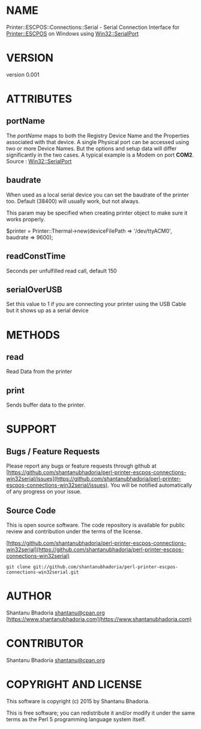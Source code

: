 # NAME

Printer::ESCPOS::Connections::Serial - Serial Connection Interface for [Printer::ESCPOS](https://metacpan.org/pod/Printer::ESCPOS) on Windows using [Win32::SerialPort](https://metacpan.org/pod/Win32::SerialPort)

# VERSION

version 0.001

# ATTRIBUTES

## portName 

The _portName_ maps to both the Registry Device Name and the Properties associated with that device. A single Physical port can be accessed using two or more Device Names. But the options and setup data will differ significantly in the two cases. A typical example is a Modem on port **COM2**. Source : [Win32::SerialPort](https://metacpan.org/pod/Win32::SerialPort)

## baudrate

When used as a local serial device you can set the baudrate of the printer too. Default (38400) will usually work, but not always. 

This param may be specified when creating printer object to make sure it works properly.

$printer = Printer::Thermal->new(deviceFilePath => '/dev/ttyACM0', baudrate => 9600);

## readConstTime

Seconds per unfulfilled read call, default 150 

## serialOverUSB

Set this value to 1 if you are connecting your printer using the USB Cable but it shows up as a serial device

# METHODS

## read

Read Data from the printer 

## print

Sends buffer data to the printer.

# SUPPORT

## Bugs / Feature Requests

Please report any bugs or feature requests through github at 
[https://github.com/shantanubhadoria/perl-printer-escpos-connections-win32serial/issues](https://github.com/shantanubhadoria/perl-printer-escpos-connections-win32serial/issues).
You will be notified automatically of any progress on your issue.

## Source Code

This is open source software.  The code repository is available for
public review and contribution under the terms of the license.

[https://github.com/shantanubhadoria/perl-printer-escpos-connections-win32serial](https://github.com/shantanubhadoria/perl-printer-escpos-connections-win32serial)

    git clone git://github.com/shantanubhadoria/perl-printer-escpos-connections-win32serial.git

# AUTHOR

Shantanu Bhadoria <shantanu@cpan.org> [https://www.shantanubhadoria.com](https://www.shantanubhadoria.com)

# CONTRIBUTOR

Shantanu Bhadoria <shantanu@cpan.org>

# COPYRIGHT AND LICENSE

This software is copyright (c) 2015 by Shantanu Bhadoria.

This is free software; you can redistribute it and/or modify it under
the same terms as the Perl 5 programming language system itself.
